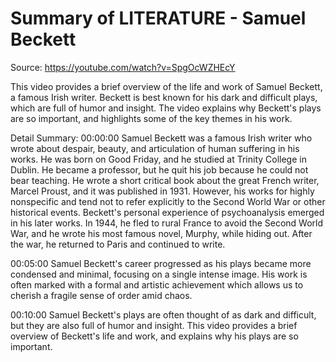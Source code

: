 # Summary of LITERATURE - Samuel Beckett

Source: https://youtube.com/watch?v=SpgOcWZHEcY

This video provides a brief overview of the life and work of Samuel Beckett, a famous Irish writer. Beckett is best known for his dark and difficult plays, which are full of humor and insight. The video explains why Beckett's plays are so important, and highlights some of the key themes in his work.

Detail Summary: 
00:00:00
Samuel Beckett was a famous Irish writer who wrote about despair, beauty, and articulation of human suffering in his works. He was born on Good Friday, and he studied at Trinity College in Dublin. He became a professor, but he quit his job because he could not bear teaching. He wrote a short critical book about the great French writer, Marcel Proust, and it was published in 1931. However, his works for highly nonspecific and tend not to refer explicitly to the Second World War or other historical events. Beckett's personal experience of psychoanalysis emerged in his later works. In 1944, he fled to rural France to avoid the Second World War, and he wrote his most famous novel, Murphy, while hiding out. After the war, he returned to Paris and continued to write.

00:05:00
Samuel Beckett's career progressed as his plays became more condensed and minimal, focusing on a single intense image. His work is often marked with a formal and artistic achievement which allows us to cherish a fragile sense of order amid chaos.

00:10:00
Samuel Beckett's plays are often thought of as dark and difficult, but they are also full of humor and insight. This video provides a brief overview of Beckett's life and work, and explains why his plays are so important.

